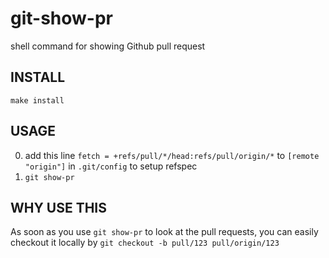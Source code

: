 git-show-pr
===========

shell command for showing Github pull request

## INSTALL

`make install`

## USAGE

0. add this line `fetch = +refs/pull/*/head:refs/pull/origin/*` to `[remote "origin"]` in `.git/config` to setup refspec
0. `git show-pr`

## WHY USE THIS

As soon as you use `git show-pr` to look at the pull requests, you can easily checkout it locally by `git checkout -b pull/123 pull/origin/123`
